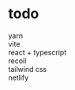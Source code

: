 # todo

yarn <br/>
vite <br/>
react + typescript <br/>
recoil <br/>
tailwind css <br/>
netlify <br/>

<!--
- 추가
- 삭제
- 로컬스토리지 저장
- 카테고리 map
- 다크모드

- 수정
- 로그인 / 회원가입 (로컬스토리지)

#96c9ff - blue
#24d6e3
#ffbcc3 - pink
#ff55ad

-->
